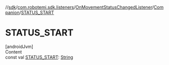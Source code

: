 //[sdk](../../../../index.md)/[com.robotemi.sdk.listeners](../../index.md)/[OnMovementStatusChangedListener](../index.md)/[Companion](index.md)/[STATUS_START](-s-t-a-t-u-s_-s-t-a-r-t.md)



# STATUS_START  
[androidJvm]  
Content  
const val [STATUS_START](-s-t-a-t-u-s_-s-t-a-r-t.md): [String](https://kotlinlang.org/api/latest/jvm/stdlib/kotlin/-string/index.html)  



